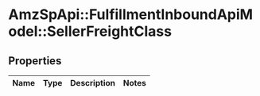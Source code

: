 # AmzSpApi::FulfillmentInboundApiModel::SellerFreightClass

## Properties
Name | Type | Description | Notes
------------ | ------------- | ------------- | -------------

